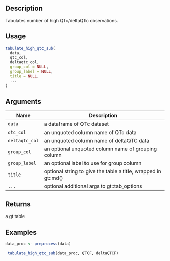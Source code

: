 ## Description

Tabulates number of high QTc/deltaQTc observations.

## Usage

```r
tabulate_high_qtc_sub(
  data,
  qtc_col,
  deltaqtc_col,
  group_col = NULL,
  group_label = NULL,
  title = NULL,
  ...
)
```

## Arguments

| Name | Description |
|------|-------------|
| `data` | a dataframe of QTc dataset |
| `qtc_col` | an unquoted column name of QTc data |
| `deltaqtc_col` | an unquoted column name of deltaQTC data |
| `group_col` | an optional unquoted column name of grouping column |
| `group_label` | an optional label to use for group column |
| `title` | optional string to give the table a title, wrapped in gt::md() |
| `...` | optional additional args to gt::tab_options |

## Returns

a gt table

## Examples

```r
data_proc <- preprocess(data)
 
 tabulate_high_qtc_sub(data_proc, QTCF, deltaQTCF)
```


